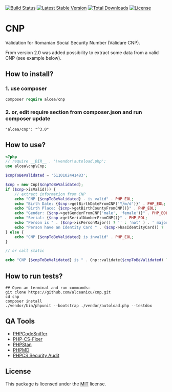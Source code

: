 [![Build Status](https://travis-ci.org/alceanicu/cnp.svg?branch=master)](https://travis-ci.org/alceanicu/cnp) [![Latest Stable Version](https://poser.pugx.org/alcea/cnp/v/stable.svg)](https://packagist.org/packages/alcea/cnp) [![Total Downloads](https://poser.pugx.org/alcea/cnp/downloads.svg)](https://packagist.org/packages/alcea/cnp) [![License](https://poser.pugx.org/alcea/cnp/license.svg)](https://packagist.org/packages/alcea/cnp)

# CNP
Validation for Romanian Social Security Number (Validare CNP).

From version 2.0 was added possibility to extract some data from a valid CNP (see example below).

## How to install?

### 1. use composer
```php
composer require alcea/cnp
```

### 2. or, edit require section from composer.json and run composer update
```
"alcea/cnp": "^3.0"
```

## How to use?

```php
<?php
// require __DIR__ . '\vendor\autoload.php';
use alcea\cnp\Cnp;

$cnpToBeValidated = '5110102441483';

$cnp = new Cnp($cnpToBeValidated);
if ($cnp->isValid()) {
    // extract information from CNP
    echo "CNP {$cnpToBeValidated} - is valid" . PHP_EOL;
    echo "Birth Date: {$cnp->getBirthDateFromCNP('Y/m/d')}" . PHP_EOL;
    echo "Birth Place: {$cnp->getBirthCountyFromCNP()}" . PHP_EOL;
    echo "Gender: {$cnp->getGenderFromCNP('male', 'female')}" . PHP_EOL;
    echo "Serial: {$cnp->getSerialNumberFromCNP()}" . PHP_EOL; 
    echo "Person is " . ($cnp->isPersonMajor() ? '' : 'not' ) . ' major' . PHP_EOL;
    echo "Person have an Identity Card " . ($cnp->hasIdentityCard() ? 'YES' : 'NO' );
} else {
    echo "CNP {$cnpToBeValidated} is invalid" . PHP_EOL;
}

// or call static

echo "CNP {$cnpToBeValidated} is " . Cnp::validate($cnpToBeValidated) ? 'valid' : 'invalid';

```

## How to run tests?
```
## Open an terminal and run commands:
git clone https://github.com/alceanicu/cnp.git
cd cnp
composer install
./vendor/bin/phpunit --bootstrap ./vendor/autoload.php --testdox
```

## QA Tools

- [PHPCodeSniffer](https://github.com/squizlabs/PHP_CodeSniffer)
- [PHP-CS-Fixer](https://github.com/FriendsOfPHP/PHP-CS-Fixer)
- [PHPStan](https://github.com/phpstan/phpstan)
- [PHPMD](https://phpmd.org)
- [PHPCS Security Audit](https://github.com/FloeDesignTechnologies/phpcs-security-audit)

## License

This package is licensed under the [MIT](http://opensource.org/licenses/MIT) license.
